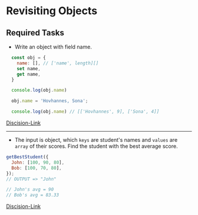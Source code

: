 # Revisiting Objects

## Required Tasks

- Write an object with field name.

```javascript
  const obj = {
    name: [], // ['name', length][]
    set name,
    get name,
  }

  console.log(obj.name)

  obj.name = 'Hovhannes, Sona';

  console.log(obj.name) // [['Hovhannes', 9], ['Sona', 4]]
```

[Discision-Link](./objectGetSet.js)

---

- The input is object, which `keys` are student's names and `values` are `array` of their scores. Find the student with the best average score.

```javascript
getBestStudent({
  John: [100, 90, 80],
  Bob: [100, 70, 80],
});
// OUTPUT => "John"

// John's avg = 90
// Bob's avg = 83.33
```

[Discision-Link](./objectGetSet.js)

